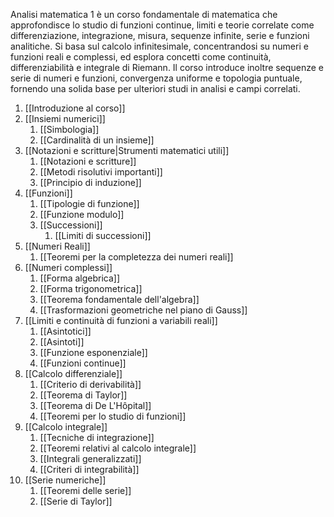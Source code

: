 Analisi matematica 1 è un corso fondamentale di matematica che approfondisce lo studio di funzioni continue, limiti e teorie correlate come differenziazione, integrazione, misura, sequenze infinite, serie e funzioni analitiche. Si basa sul calcolo infinitesimale, concentrandosi su numeri e funzioni reali e complessi, ed esplora concetti come continuità, differenziabilità e integrale di Riemann. Il corso introduce inoltre sequenze e serie di numeri e funzioni, convergenza uniforme e topologia puntuale, fornendo una solida base per ulteriori studi in analisi e campi correlati.

1. [[Introduzione al corso]]
2. [[Insiemi numerici]]
	1. [[Simbologia]]
	2. [[Cardinalità di un insieme]]
3. [[Notazioni e scritture|Strumenti matematici utili]]
	1. [[Notazioni e scritture]]
	2. [[Metodi risolutivi importanti]]
	3. [[Principio di induzione]]
4. [[Funzioni]]
	1. [[Tipologie di funzione]]
	2. [[Funzione modulo]]
	3. [[Successioni]]
		1. [[Limiti di successioni]]
5. [[Numeri Reali]]
	1. [[Teoremi per la completezza dei numeri reali]]
6. [[Numeri complessi]]
	1. [[Forma algebrica]]
	2. [[Forma trigonometrica]]
	3. [[Teorema fondamentale dell'algebra]]
	4. [[Trasformazioni geometriche nel piano di Gauss]]
7. [[Limiti e continuità di funzioni a variabili reali]]
	1. [[Asintotici]]
	2. [[Asintoti]]
	3. [[Funzione esponenziale]]
	4. [[Funzioni continue]]
8. [[Calcolo differenziale]]
	1. [[Criterio di derivabilità]]
	2. [[Teorema di Taylor]]
	3. [[Teorema di De L'Hôpital]]
	4. [[Teoremi per lo studio di funzioni]]
9. [[Calcolo integrale]]
	1. [[Tecniche di integrazione]]
	2. [[Teoremi relativi al calcolo integrale]]
	3. [[Integrali generalizzati]]
	4. [[Criteri di integrabilità]]
10. [[Serie numeriche]]
	1. [[Teoremi delle serie]]
	2. [[Serie di Taylor]]
